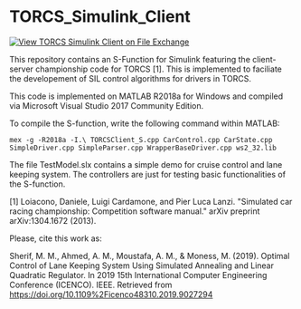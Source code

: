 # TORCS_Simulink_Client

[![View TORCS Simulink Client on File Exchange](https://www.mathworks.com/matlabcentral/images/matlab-file-exchange.svg)](https://www.mathworks.com/matlabcentral/fileexchange/73744-torcs-simulink-client)

This repository contains an S-Function for Simulink featuring the client-server championship code for TORCS [1]. This is implemented to faciliate the developement of SIL control algorithms for drivers in TORCS.

This code is implemented on MATLAB R2018a for Windows and compiled via Microsoft Visual Studio 2017 Community Edition.

To compile the S-function, write the following command within MATLAB:
```
mex -g -R2018a -I.\ TORCSClient_S.cpp CarControl.cpp CarState.cpp SimpleDriver.cpp SimpleParser.cpp WrapperBaseDriver.cpp ws2_32.lib
```

The file TestModel.slx contains a simple demo for cruise control and lane keeping system. The controllers are just for testing basic functionalities of the S-function.

[1] Loiacono, Daniele, Luigi Cardamone, and Pier Luca Lanzi. "Simulated car racing championship: Competition software manual." arXiv preprint arXiv:1304.1672 (2013).

Please, cite this work as:

Sherif, M. M., Ahmed, A. M., Moustafa, A. M., & Moness, M. (2019). Optimal Control of Lane Keeping System Using Simulated Annealing and Linear Quadratic Regulator. In 2019 15th International Computer Engineering Conference (ICENCO). IEEE. Retrieved from https://doi.org/10.1109%2Ficenco48310.2019.9027294
